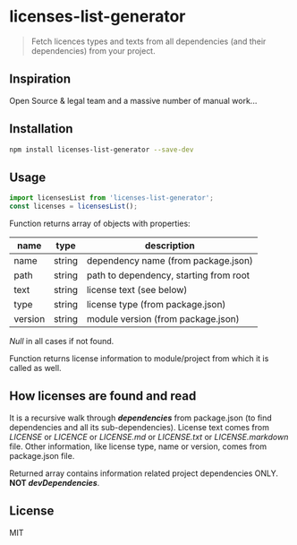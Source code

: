 # licenses-list-generator
> Fetch licences types and texts from all dependencies (and their dependencies) from your project. 

## Inspiration
Open Source & legal team and a massive number of manual work... 

## Installation
```sh
npm install licenses-list-generator --save-dev
```

## Usage
```javascript
import licensesList from 'licenses-list-generator';
const licenses = licensesList();
```

Function returns array of objects with properties:

name | type | description
---|---|---
name | string | dependency name (from package.json)
path | string| path to dependency, starting from root 
text | string| license text (see below)
type | string | license type (from package.json)
version | string | module version (from package.json)

*Null* in all cases if not found.

Function returns license information to module/project from which it is called as well.

## How licenses are found and read
It is a recursive walk through __*dependencies*__ from package.json (to find dependencies and all its sub-dependencies). 
License text comes from *LICENSE* or *LICENCE* or *LICENSE.md* or *LICENSE.txt* or *LICENSE.markdown* file.
Other information, like license type, name or version, comes from package.json file.


Returned array contains information related project dependencies ONLY. 
__NOT *devDependencies*__.

## License
MIT
